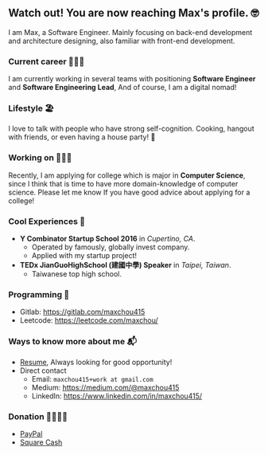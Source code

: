 ## Watch out! You are now reaching Max's profile. 🤓

I am Max, a Software Engineer. Mainly focusing on back-end development and architecture designing, also familiar with front-end development.

### Current career 👨🏻‍💻

I am currently working in several teams with positioning **Software Engineer** and **Software Engineering Lead**, And of course, I am a digital nomad!

### Lifestyle 🏖

I love to talk with people who have strong self-cognition. Cooking, hangout with friends, or even having a house party! 🥳

### Working on 👨🏻‍🎓

Recently, I am applying for college which is major in **Computer Science**, since I think that is time to have more domain-knowledge of computer science. Please let me know If you have good advice about applying for a college!

### Cool Experiences 🤩

- **Y Combinator Startup School 2016** in *Cupertino, CA*.
  - Operated by famously, globally invest company.
  - Applied with my startup project! 
- **TEDx JianGuoHighSchool (建國中學) Speaker** in *Taipei, Taiwan*.
  - Taiwanese top high school.
  
### Programming 👾

- Gitlab: https://gitlab.com/maxchou415
- Leetcode: https://leetcode.com/maxchou/

### Ways to know more about me 📬

- [Resume](https://www.cakeresume.com/maxchou), Always looking for good opportunity!
- Direct contact
  - Email: `maxchou415+work at gmail.com`
  - Medium: https://medium.com/@maxchou415
  - LinkedIn: https://www.linkedin.com/in/maxchou415/

### Donation 🤑🙇🏼‍♂️
- [PayPal](https://paypal.me/maxchou)
- [Square Cash](https://cash.app/$lazymaxsf)

